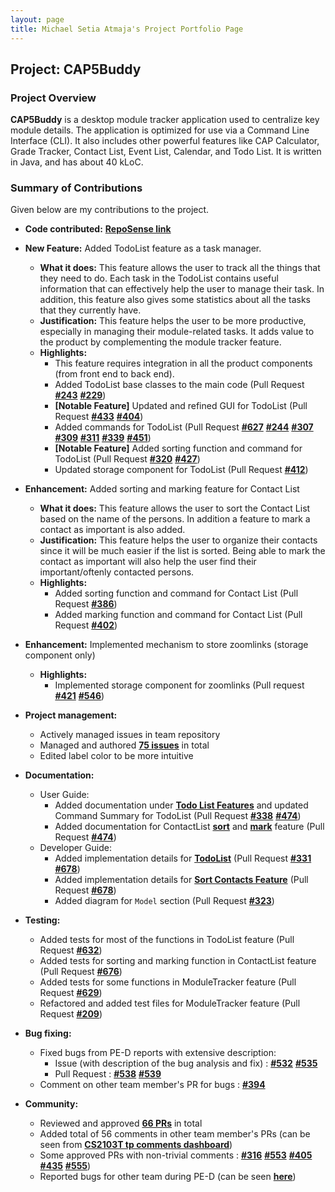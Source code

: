 ```yaml
---
layout: page
title: Michael Setia Atmaja's Project Portfolio Page
---
```

## Project: CAP5Buddy
### Project Overview
**CAP5Buddy** is a desktop module tracker application used to centralize key module details.
The application is  optimized for use via a Command Line Interface (CLI). It also includes other
powerful features like CAP Calculator, Grade Tracker, Contact List, Event List, Calendar, and Todo List.
It is written in Java, and has about 40 kLoC.
### Summary of Contributions
Given below are my contributions to the project.

* **Code contributed:** [**RepoSense link**](https://nus-cs2103-ay2021s1.github.io/tp-dashboard/#breakdown=true&search=michael-setia)

* **New Feature:** Added TodoList feature as a task manager.
  * **What it does:** This feature allows the user to track all the things that they need to do. Each task in the TodoList
  contains useful information that can effectively help the user to manage their task. In addition, this feature also gives
  some statistics about all the tasks that they currently have.
  * **Justification:** This feature helps the user to be more productive, especially in managing their module-related tasks.
  It adds value to the product by complementing the module tracker feature. 
  * **Highlights:** 
    * This feature requires integration in all the product components (from front end to back end).
    * Added TodoList base classes to the main code (Pull Request 
    [**#243**](https://github.com/AY2021S1-CS2103T-F12-3/tp/pull/243) 
    [**#229**](https://github.com/AY2021S1-CS2103T-F12-3/tp/pull/229))
    * **[Notable Feature]** Updated and refined GUI for TodoList (Pull Request 
    [**#433**](https://github.com/AY2021S1-CS2103T-F12-3/tp/pull/433)
    [**#404**](https://github.com/AY2021S1-CS2103T-F12-3/tp/pull/404))
    * Added commands for TodoList (Pull Request 
    [**#627**](https://github.com/AY2021S1-CS2103T-F12-3/tp/pull/627)
    [**#244**](https://github.com/AY2021S1-CS2103T-F12-3/tp/pull/244)
    [**#307**](https://github.com/AY2021S1-CS2103T-F12-3/tp/pull/307)
    [**#309**](https://github.com/AY2021S1-CS2103T-F12-3/tp/pull/309)
    [**#311**](https://github.com/AY2021S1-CS2103T-F12-3/tp/pull/311)
    [**#339**](https://github.com/AY2021S1-CS2103T-F12-3/tp/pull/339)
    [**#451**](https://github.com/AY2021S1-CS2103T-F12-3/tp/pull/451))
    * **[Notable Feature]** Added sorting function and command for TodoList (Pull Request 
    [**#320**](https://github.com/AY2021S1-CS2103T-F12-3/tp/pull/320)
    [**#427**](https://github.com/AY2021S1-CS2103T-F12-3/tp/pull/427))
    * Updated storage component for TodoList (Pull Request 
    [**#412**](https://github.com/AY2021S1-CS2103T-F12-3/tp/pull/412))

* **Enhancement:** Added sorting and marking feature for Contact List
  * **What it does:** This feature allows the user to sort the Contact List based on the name of the persons. In addition
  a feature to mark a contact as important is also added.
  * **Justification:** This feature helps the user to organize their contacts since it will be much easier if the list
  is sorted. Being able to mark the contact as important will also help the user find their important/oftenly contacted persons.
  * **Highlights:**
    * Added sorting function and command for Contact List (Pull Request 
    [**#386**](https://github.com/AY2021S1-CS2103T-F12-3/tp/pull/386))
    * Added marking function and command for Contact List (Pull Request 
    [**#402**](https://github.com/AY2021S1-CS2103T-F12-3/tp/pull/402))

* **Enhancement:** Implemented mechanism to store zoomlinks (storage component only)
  * **Highlights:**
    * Implemented storage component for zoomlinks (Pull request 
    [**#421**](https://github.com/AY2021S1-CS2103T-F12-3/tp/pull/421)
    [**#546**](https://github.com/AY2021S1-CS2103T-F12-3/tp/pull/546))

* **Project management:**
  * Actively managed issues in team repository
  * Managed and authored [**75 issues**](https://github.com/AY2021S1-CS2103T-F12-3/tp/issues?q=+is%3Aissue+author%3Amichael-setia+) in total
  * Edited label color to be more intuitive

* **Documentation:**
  * User Guide:
    * Added documentation under [**Todo List Features**](https://ay2021s1-cs2103t-f12-3.github.io/tp/UserGuide.html#todo-list-features) and updated Command Summary for TodoList
    (Pull Request [**#338**](https://github.com/AY2021S1-CS2103T-F12-3/tp/pull/338)
    [**#474**](https://github.com/AY2021S1-CS2103T-F12-3/tp/pull/474))
    * Added documentation for ContactList [**sort**](https://ay2021s1-cs2103t-f12-3.github.io/tp/UserGuide.html#sorting-contacts-sortcontact) and [**mark**](https://ay2021s1-cs2103t-f12-3.github.io/tp/UserGuide.html#marking-contacts-as-important-importantcontact) feature 
    (Pull Request [**#474**](https://github.com/AY2021S1-CS2103T-F12-3/tp/pull/474))
  * Developer Guide:
    * Added implementation details for [**TodoList**](https://ay2021s1-cs2103t-f12-3.github.io/tp/DeveloperGuide.html#todo-list)
    (Pull Request [**#331**](https://github.com/AY2021S1-CS2103T-F12-3/tp/pull/331)
    [**#678**](https://github.com/AY2021S1-CS2103T-F12-3/tp/pull/678))
    * Added implementation details for [**Sort Contacts Feature**](https://ay2021s1-cs2103t-f12-3.github.io/tp/DeveloperGuide.html#sort-contacts-feature) 
    (Pull Request [**#678**](https://github.com/AY2021S1-CS2103T-F12-3/tp/pull/678))
    * Added diagram for `Model` section (Pull Request [**#323**](https://github.com/AY2021S1-CS2103T-F12-3/tp/pull/323))

* **Testing:**
  * Added tests for most of the functions in TodoList feature (Pull Request 
  [**#632**](https://github.com/AY2021S1-CS2103T-F12-3/tp/pull/632))
  * Added tests for sorting and marking function in ContactList feature (Pull Request 
  [**#676**](https://github.com/AY2021S1-CS2103T-F12-3/tp/pull/676))
  * Added tests for some functions in ModuleTracker feature (Pull Request 
  [**#629**](https://github.com/AY2021S1-CS2103T-F12-3/tp/pull/629))
  * Refactored and added test files for ModuleTracker feature (Pull Request 
  [**#209**](https://github.com/AY2021S1-CS2103T-F12-3/tp/pull/209))

* **Bug fixing:**
  * Fixed bugs from PE-D reports with extensive description:
    * Issue (with description of the bug analysis and fix) : 
    [**#532**](https://github.com/AY2021S1-CS2103T-F12-3/tp/pull/532)
    [**#535**](https://github.com/AY2021S1-CS2103T-F12-3/tp/pull/535)
    * Pull Request :
    [**#538**](https://github.com/AY2021S1-CS2103T-F12-3/tp/pull/538)
    [**#539**](https://github.com/AY2021S1-CS2103T-F12-3/tp/pull/539)
  * Comment on other team member's PR for bugs : [**#394**](https://github.com/AY2021S1-CS2103T-F12-3/tp/pull/394)

* **Community:**
  * Reviewed and approved [**66 PRs**](https://github.com/AY2021S1-CS2103T-F12-3/tp/pulls?q=is%3Apr+reviewed-by%3A%40me) in total
  * Added total of 56 comments in other team member's PRs (can be seen from [**CS2103T tp comments dashboard**](https://nus-cs2103-ay2021s1.github.io/dashboards/contents/tp-comments.html))
  * Some approved PRs with non-trivial comments : 
  [**#316**](https://github.com/AY2021S1-CS2103T-F12-3/tp/pull/316)
  [**#553**](https://github.com/AY2021S1-CS2103T-F12-3/tp/pull/553)
  [**#405**](https://github.com/AY2021S1-CS2103T-F12-3/tp/pull/405)
  [**#435**](https://github.com/AY2021S1-CS2103T-F12-3/tp/pull/435)
  [**#555**](https://github.com/AY2021S1-CS2103T-F12-3/tp/pull/555))
  * Reported bugs for other team during PE-D (can be seen [**here**](https://github.com/michael-setia/ped/issues))
